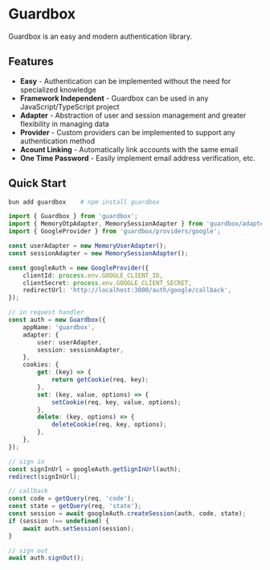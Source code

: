 # Guardbox

Guardbox is an easy and modern authentication library.

## Features

- **Easy** - Authentication can be implemented without the need for specialized knowledge
- **Framework Independent** - Guardbox can be used in any JavaScript/TypeScript project
- **Adapter** - Abstraction of user and session management and greater flexibility in managing data
- **Provider** - Custom providers can be implemented to support any authentication method
- **Acount Linking** - Automatically link accounts with the same email
- **One Time Password** - Easily implement email address verification, etc.

## Quick Start

```bash
bun add guardbox    # npm install guardbox
```

```ts
import { Guardbox } from 'guardbox';
import { MemoryOtpAdapter, MemorySessionAdapter } from 'guardbox/adapters/memory';
import { GoogleProvider } from 'guardbox/providers/google';

const userAdapter = new MemoryUserAdapter();
const sessionAdapter = new MemorySessionAdapter();

const googleAuth = new GoogleProvider({
    clientId: process.env.GOOGLE_CLIENT_ID,
    clientSecret: process.env.GOOGLE_CLIENT_SECRET,
    redirectUrl: 'http://localhost:3000/auth/google/callback',
});

// in request handler
const auth = new Guardbox({
    appName: 'guardbox',
    adapter: {
        user: userAdapter,
        session: sessionAdapter,
    },
    cookies: {
        get: (key) => {
            return getCookie(req, key);
        },
        set: (key, value, options) => {
            setCookie(req, key, value, options);
        },
        delete: (key, options) => {
            deleteCookie(req, key, options);
        },
    },
});

// sign in
const signInUrl = googleAuth.getSignInUrl(auth);
redirect(signInUrl);

// callback
const code = getQuery(req, 'code');
const state = getQuery(req, 'state');
const session = await googleAuth.createSession(auth, code, state);
if (session !== undefined) {
    await auth.setSession(session);
}

// sign out
await auth.signOut();
```
